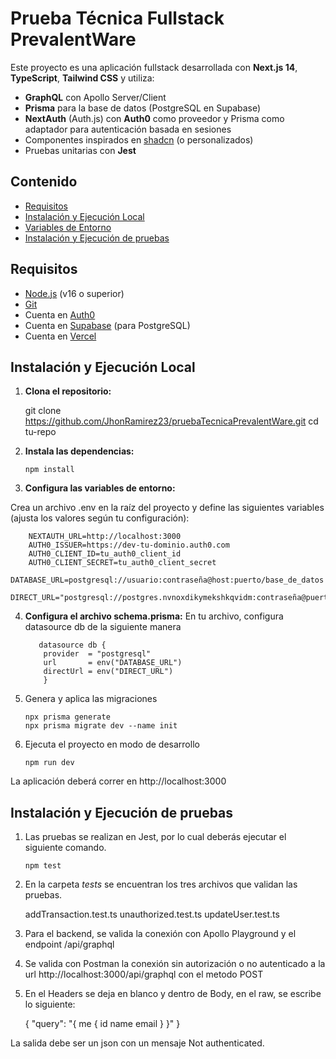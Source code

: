 # Prueba Técnica Fullstack PrevalentWare

Este proyecto es una aplicación fullstack desarrollada con **Next.js 14**, **TypeScript**, **Tailwind CSS** y utiliza:

- **GraphQL** con Apollo Server/Client
- **Prisma** para la base de datos (PostgreSQL en Supabase)
- **NextAuth** (Auth.js) con **Auth0** como proveedor y Prisma como adaptador para autenticación basada en sesiones
- Componentes inspirados en [shadcn](https://ui.shadcn.com/) (o personalizados)
- Pruebas unitarias con **Jest**

## Contenido

- [Requisitos](#requisitos)
- [Instalación y Ejecución Local](#instalación-y-ejecución-local)
- [Variables de Entorno](#variables-de-entorno)
- [Instalación y Ejecución de pruebas](#instalacion-y-ejecucion-de-pruebas)

## Requisitos

- [Node.js](https://nodejs.org/) (v16 o superior)
- [Git](https://git-scm.com/)
- Cuenta en [Auth0](https://auth0.com/)
- Cuenta en [Supabase](https://supabase.com/) (para PostgreSQL)
- Cuenta en [Vercel](https://vercel.com/)

## Instalación y Ejecución Local

1.  **Clona el repositorio:**

    git clone https://github.com/JhonRamirez23/pruebaTecnicaPrevalentWare.git
    cd tu-repo

2.  **Instala las dependencias:**

        npm install

3.  **Configura las variables de entorno:**

Crea un archivo .env en la raíz del proyecto y define las siguientes variables (ajusta los valores según tu configuración):

        NEXTAUTH_URL=http://localhost:3000
        AUTH0_ISSUER=https://dev-tu-dominio.auth0.com
        AUTH0_CLIENT_ID=tu_auth0_client_id
        AUTH0_CLIENT_SECRET=tu_auth0_client_secret
        DATABASE_URL=postgresql://usuario:contraseña@host:puerto/base_de_datos
        DIRECT_URL="postgresql://postgres.nvnoxdikymekshkqvidm:contraseña@puerto/base_de_datos"

4.  **Configura el archivo schema.prisma:**
    En tu archivo, configura datasource db de la siguiente manera

           datasource db {
            provider  = "postgresql"
            url       = env("DATABASE_URL")
            directUrl = env("DIRECT_URL")
            }

5.  Genera y aplica las migraciones

        npx prisma generate
        npx prisma migrate dev --name init

6.  Ejecuta el proyecto en modo de desarrollo

        npm run dev

La aplicación deberá correr en http://localhost:3000

## Instalación y Ejecución de pruebas

1.  Las pruebas se realizan en Jest, por lo cual deberás ejecutar el siguiente comando.

        npm test

2.  En la carpeta _tests_ se encuentran los tres archivos que validan las pruebas.

    addTransaction.test.ts
    unauthorized.test.ts
    updateUser.test.ts

3.  Para el backend, se valida la conexión con Apollo Playground y el endpoint /api/graphql

4.  Se valida con Postman la conexión sin autorización o no autenticado a la url http://localhost:3000/api/graphql con el metodo POST
5.  En el Headers se deja en blanco y dentro de Body, en el raw, se escribe lo siguiente:

    {
    "query": "{ me { id name email } }"
    }

La salida debe ser un json con un mensaje Not authenticated.

